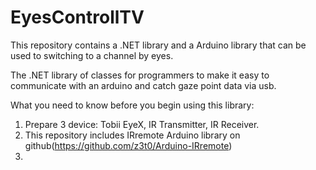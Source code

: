 # EyesControllTV
This repository contains a .NET library and a Arduino library that can be used to switching to a channel by eyes.

The .NET library of classes for programmers to make it easy to communicate with an arduino and catch gaze point data via usb.

What you need to know before you begin using this library:

1. Prepare 3 device: Tobii EyeX, IR Transmitter, IR Receiver.
2. This repository includes IRremote Arduino library on github(https://github.com/z3t0/Arduino-IRremote)
3. 
